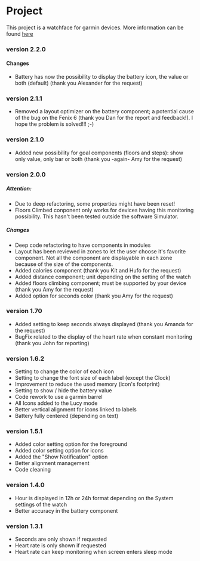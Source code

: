 # Project
This project is a watchface for garmin devices.
More information can be found [here](https://apps.garmin.com/en-US/apps/c69e79c4-9263-4f09-9dc8-a7c22c6bc03d)

### version 2.2.0
#### Changes
* Battery has now the possibility to display the battery icon, the value or both (default) (thank you Alexander for the request)

### version 2.1.1
* Removed a layout optimizer on the battery component; a potential cause of the bug on the Fenix 6 (thank you Dan for the report and feedback!).
I hope the problem is solved!!! ;-)


### version 2.1.0
* Added new possibility for goal components (floors and steps): show only value, only bar or both (thank you -again- Amy for the request)

### version 2.0.0
##### Attention:
* Due to deep refactoring, some properties might have been reset!
* Floors Climbed conponent only works for devices having this monitoring possibility. This hasn't been tested outside the software Simulator.

##### Changes
* Deep code refactoring to have components in modules
* Layout has been reviewed in zones to let the user choose it's favorite component. Not all the component are displayable in each zone because of the size of the components.
* Added calories component (thank you Kit and Hufo for the request)
* Added distance component; unit depending on the setting of the watch
* Added floors climbing component; must be supported by your device (thank you Amy for the request)
* Added option for seconds color (thank you Amy for the request)

### version 1.70
* Added setting to keep seconds always displayed (thank you Amanda for the request)
* BugFix related to the display of the heart rate when constant monitoring (thank you John for reporting)

### version 1.6.2
* Setting to change the color of each icon
* Setting to change the font size of each label (except the Clock)
* Improvement to reduce the used memory (icon's footprint)
* Setting to show / hide the battery value
* Code rework to use a garmin barrel
* All Icons added to the Lucy mode
* Better vertical alignment for icons linked to labels
* Battery fully centered (depending on text)

### version 1.5.1
* Added color setting option for the foreground
* Added color setting option for icons
* Added the "Show Notification" option
* Better alignment management
* Code cleaning

### version 1.4.0
* Hour is displayed in 12h or 24h format depending on the System settings of the watch
* Better accuracy in the battery component

### version 1.3.1
* Seconds are only shown if requested
* Heart rate is only shown if requested
* Heart rate can keep monitoring when screen enters sleep mode
